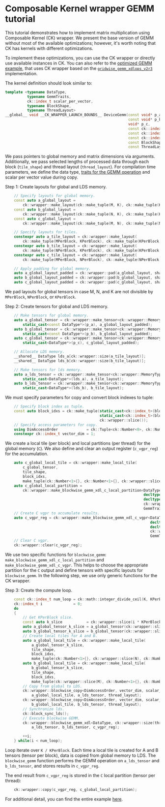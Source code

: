 # Composable Kernel wrapper GEMM tutorial

This tutorial demonstrates how to implement matrix multiplication using Composable Kernel (CK)
wrapper. We present the base version of GEMM without most of the available optimizations; however,
it's worth noting that CK has kernels with different optimizations.

To implement these optimizations, you can use the CK wrapper or directly use available instances in
CK. You can also refer to the
[optimized GEMM example](https://github.com/ROCm/composable_kernel/blob/develop/client_example/25_wrapper/wrapper_optimized_gemm.cpp),
that uses CK wrapper based on the
[`gridwise_gemm_xdlops_v2r3`](https://github.com/ROCm/composable_kernel/blob/develop/include/ck/tensor_operation/gpu/grid/gridwise_gemm_xdlops_v2r3.hpp) implementation.

The kernel definition should look similar to:

```cpp
template <typename DataType,
          typename GemmTraits,
          ck::index_t scalar_per_vector,
          typename BlockShape,
          typename ThreadLayout>
__global__ void __CK_WRAPPER_LAUNCH_BOUNDS__ DeviceGemm(const void* p_a,
                                                        const void* p_b,
                                                        void* p_c,
                                                        const ck::index_t M,
                                                        const ck::index_t N,
                                                        const ck::index_t K,
                                                        const BlockShape tile_shape,
                                                        const ThreadLayout thread_layout)
```

We pass pointers to global memory and matrix dimensions via arguments. Additionally, we pass
selected lengths of processed data through each block (`tile_shape`) and thread layout
(`thread_layout`). For compilation time parameters, we define the data type,
[traits for the GEMM operation](https://github.com/ROCm/composable_kernel/blob/develop/include/ck/wrapper/traits/blockwise_gemm_xdl_traits.hpp)
and scalar per vector value during copy.

Step 1: Create layouts for global and LDS memory.

```cpp
    // Specify layouts for global memory.
    const auto a_global_layout =
        ck::wrapper::make_layout(ck::make_tuple(M, K), ck::make_tuple(K, 1));
    const auto b_global_layout =
        ck::wrapper::make_layout(ck::make_tuple(N, K), ck::make_tuple(K, 1));
    const auto c_global_layout =
        ck::wrapper::make_layout(ck::make_tuple(M, N), ck::make_tuple(N, 1));

    // Specify layouts for tiles.
    constexpr auto a_tile_layout = ck::wrapper::make_layout(
        ck::make_tuple(MPerBlock, KPerBlock), ck::make_tuple(KPerBlock, ck::Number<1>{}));
    constexpr auto b_tile_layout = ck::wrapper::make_layout(
        ck::make_tuple(NPerBlock, KPerBlock), ck::make_tuple(KPerBlock, ck::Number<1>{}));
    constexpr auto c_tile_layout = ck::wrapper::make_layout(
        ck::make_tuple(MPerBlock, NPerBlock), ck::make_tuple(NPerBlock, ck::Number<1>{}));

    // Apply padding for global memory.
    auto a_global_layout_padded = ck::wrapper::pad(a_global_layout, shape(a_tile_layout));
    auto b_global_layout_padded = ck::wrapper::pad(b_global_layout, shape(b_tile_layout));
    auto c_global_layout_padded = ck::wrapper::pad(c_global_layout, shape(c_tile_layout));
```

We pad layouts for global tensors in case M, N, and K are not divisible by `MPerBlock`, `NPerBlock`, or
`KPerBlock`.

Step 2: Create tensors for global and LDS memory.

```cpp
    // Make tensors for global memory.
    auto a_global_tensor = ck::wrapper::make_tensor<ck::wrapper::MemoryTypeEnum::Global>(
        static_cast<const DataType*>(p_a), a_global_layout_padded);
    auto b_global_tensor = ck::wrapper::make_tensor<ck::wrapper::MemoryTypeEnum::Global>(
        static_cast<const DataType*>(p_b), b_global_layout_padded);
    auto c_global_tensor = ck::wrapper::make_tensor<ck::wrapper::MemoryTypeEnum::Global>(
        static_cast<DataType*>(p_c), c_global_layout_padded);

    // Allocate LDS memory.
    __shared__ DataType lds_a[ck::wrapper::size(a_tile_layout)];
    __shared__ DataType lds_b[ck::wrapper::size(b_tile_layout)];

    // Make tensors for lds memory.
    auto a_lds_tensor = ck::wrapper::make_tensor<ck::wrapper::MemoryTypeEnum::Lds>(
        static_cast<DataType*>(lds_a), a_tile_layout);
    auto b_lds_tensor = ck::wrapper::make_tensor<ck::wrapper::MemoryTypeEnum::Lds>(
        static_cast<DataType*>(lds_b), b_tile_layout);
```

We must specify parameters for copy and convert block indexes to tuple:

```cpp
    // Specify block index as tuple.
    const auto block_idxs = ck::make_tuple(static_cast<ck::index_t>(blockIdx.x),
                                           static_cast<ck::index_t>(blockIdx.y),
                                           ck::wrapper::slice());
    // Specify access parameters for copy.
    using DimAccessOrder             = ck::Tuple<ck::Number<0>, ck::Number<1>>;
    constexpr ck::index_t vector_dim = 1;
```

We create a local tile (per block) and local partitions (per thread) for the global memory (`C`). We also
define and clear an output register (`c_vgpr_reg`) for the accumulation.

```cpp
    auto c_global_local_tile = ck::wrapper::make_local_tile(
        c_global_tensor,
        tile_shape,
        block_idxs,
        make_tuple(ck::Number<1>{}, ck::Number<1>{}, ck::wrapper::slice(KPerBlock)));
    auto c_global_local_partition =
        ck::wrapper::make_blockwise_gemm_xdl_c_local_partition<DataType,
                                                               decltype(a_tile_layout),
                                                               decltype(b_tile_layout),
                                                               ck::wrapper::size(thread_layout),
                                                               GemmTraits>(c_global_local_tile);
    // Create C vgpr to accumulate results.
    auto c_vgpr_reg = ck::wrapper::make_blockwise_gemm_xdl_c_vgpr<DataType,
                                                                  decltype(a_tile_layout),
                                                                  decltype(b_tile_layout),
                                                                  ck::wrapper::size(thread_layout),
                                                                  GemmTraits>();
    // Clear C vgpr.
    ck::wrapper::clear(c_vgpr_reg);
```

We use two specific functions for `blockwise_gemm`: `make_blockwise_gemm_xdl_c_local_partition` and
`make_blockwise_gemm_xdl_c_vgpr`. This helps to choose the appropriate partition for the `C` output
and define tensors with specific layouts for `blockwise_gemm`. In the following step, we use only
generic functions for the CK wrapper.

Step 3: Create the compute loop.

```cpp
    const ck::index_t num_loop = ck::math::integer_divide_ceil(K, KPerBlock);
    ck::index_t i              = 0;
    do
    {
        // Get KPerBlock slice.
        const auto k_slice           = ck::wrapper::slice(i * KPerBlock, (i + 1) * KPerBlock);
        auto a_global_tensor_k_slice = a_global_tensor(ck::wrapper::slice(), k_slice);
        auto b_global_tensor_k_slice = b_global_tensor(ck::wrapper::slice(), k_slice);
        // Create local tiles for A and B.
        auto a_global_local_tile = ck::wrapper::make_local_tile(
            a_global_tensor_k_slice,
            tile_shape,
            block_idxs,
            make_tuple(ck::Number<1>{}, ck::wrapper::slice(N), ck::Number<1>{}));
        auto b_global_local_tile = ck::wrapper::make_local_tile(
            b_global_tensor_k_slice,
            tile_shape,
            block_idxs,
            make_tuple(ck::wrapper::slice(M), ck::Number<1>{}, ck::Number<1>{}));
        // Copy from global to LDS.
        ck::wrapper::blockwise_copy<DimAccessOrder, vector_dim, scalar_per_vector>(
            a_global_local_tile, a_lds_tensor, thread_layout);
        ck::wrapper::blockwise_copy<DimAccessOrder, vector_dim, scalar_per_vector>(
            b_global_local_tile, b_lds_tensor, thread_layout);
        // Synchronize lds.
        ck::block_sync_lds();
        // Execute blockwise GEMM.
        ck::wrapper::blockwise_gemm_xdl<DataType, ck::wrapper::size(thread_layout), GemmTraits>(
            a_lds_tensor, b_lds_tensor, c_vgpr_reg);

        ++i;
    } while(i < num_loop);
```

Loop iterate over `K / KPerBlock`. Each time a local tile is created for A and B tensors (tensor per block),
data is copied from global memory to LDS. The `blockwise_gemm` function performs the GEMM
operation on `a_lds_tensor` and `b_lds_tensor`, and stores results in `c_vgpr_reg`.

The end result from `c_vgpr_reg` is stored in the `C` local partition (tensor per thread):

```cpp
    ck::wrapper::copy(c_vgpr_reg, c_global_local_partition);
```

For additional detail, you can find the entire example
[here](https://github.com/ROCm/composable_kernel/blob/develop/client_example/25_wrapper/wrapper_basic_gemm.cpp).
